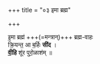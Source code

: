 +++
title = "०३ इमा ब्रह्म"

+++

इ॒मा ब्रह्म॑ +++(=मन्त्रान्)+++ ब्रह्म-वाहः  
क्रि॒यन्त॒ आ ब॒र्हिः **सी॑द** ।  
**वी॒हि** शू॑र पुरो॒ळाश॑म् ॥
